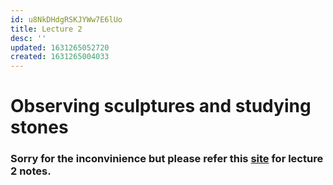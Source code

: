 ```yaml
---
id: u8NkDHdgRSKJYWw7E6lUo
title: Lecture 2
desc: ''
updated: 1631265052720
created: 1631265004033
---
```


# Observing sculptures and studying stones

### Sorry for the inconvinience but please refer this [site](https://aneri12345.github.io/Personal-Log/notes/PnbqLSRQuiLSmhmofal8q.html) for lecture 2 notes.
